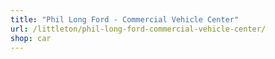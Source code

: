 ```yaml
---
title: "Phil Long Ford - Commercial Vehicle Center"
url: /littleton/phil-long-ford-commercial-vehicle-center/
shop: car
---
```

